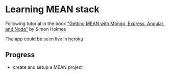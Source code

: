 # Learning MEAN stack

Following tutorial in the book ["Getting MEAN with Mongo, Express, Angular, and Node"](https://www.manning.com/books/getting-mean-with-mongo-express-angular-and-node) by Simon Holmes

The app could be seen live in [heroku](https://im-get-mean.herokuapp.com)

## Progress

* create and setup a MEAN project